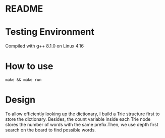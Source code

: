 README
===========

# Testing Environment
Compiled with g++ 8.1.0 on Linux 4.16

# How to use
    make && make run

# Design
To allow efficiently looking up the dictionary, I build a Trie structure first to store the dictionary. Besides, the count variable inside each Trie node stores the number of words with the same prefix.Then, we use depth first search on the board to find possible words.
